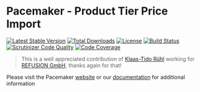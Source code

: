 # Pacemaker - Product Tier Price Import

[![Latest Stable Version](https://img.shields.io/packagist/v/techdivision/import-product-tier-price.svg?style=flat-square)](https://packagist.org/packages/techdivision/import-product-tier-price) 
 [![Total Downloads](https://img.shields.io/packagist/dt/techdivision/import-product-tier-price.svg?style=flat-square)](https://packagist.org/packages/techdivision/import-product-tier-price)
 [![License](https://img.shields.io/packagist/l/techdivision/import-product-tier-price.svg?style=flat-square)](https://packagist.org/packages/techdivision/import-product-tier-price)
 [![Build Status](https://img.shields.io/travis/techdivision/import-product-tier-price/master.svg?style=flat-square)](http://travis-ci.org/techdivision/import-product-tier-price)
 [![Scrutinizer Code Quality](https://img.shields.io/scrutinizer/g/techdivision/import-product-tier-price/master.svg?style=flat-square)](https://scrutinizer-ci.com/g/techdivision/import-product-tier-price/?branch=master) [![Code Coverage](https://img.shields.io/scrutinizer/coverage/g/techdivision/import-product-tier-price/master.svg?style=flat-square)](https://scrutinizer-ci.com/g/techdivision/import-product-tier-price/?branch=master)

> This is a well appreciated contribution of [Klaas-Tido R&uuml;hl](https://github.com/ktruehl) working for [REFUSION GmbH](https://www.refusion.com), thanks again for that!
 
Please visit the Pacemaker [website](https://pacemaker.techdivision.com) or our [documentation](https://docs.met.tdintern.de/pacemaker/1.3/) for additional information
